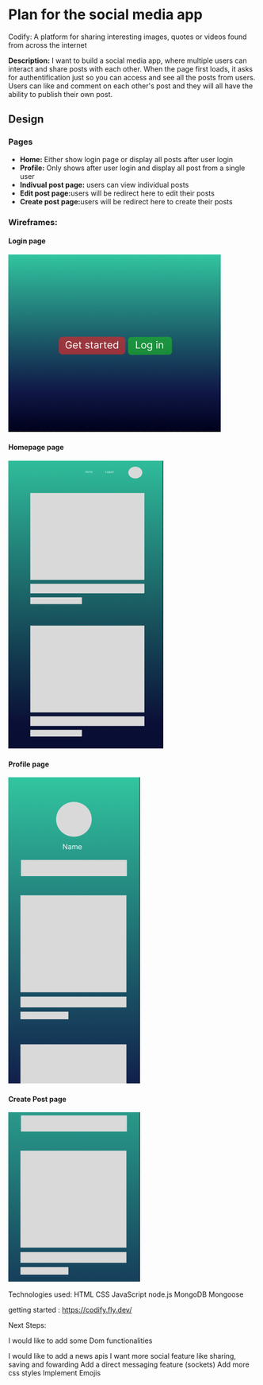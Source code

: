 <h1>Plan for the social media app</h1>
<p>Codify: A platform for sharing interesting images, quotes or videos found from across the internet </p>

<p><strong>Description:</strong> I want to build a social media app, where multiple users can interact and share posts with each other. When the page first loads, it asks for authentification just so you can access and see all the posts from users. Users can like and comment on each other's post and they will all have the ability to publish their own post.</p>

<h2>Design</h2>
<h3>Pages</h3>
<ul>
    <li><strong>Home:</strong> Either show login page or display all posts after user login</li>
    <li><strong>Profile:</strong> Only shows after user login and display all post from a single user</li>
    <li><strong>Indivual post page:</strong> users can view individual posts</li>
    <li><strong>Edit post page:</strong>users will be redirect here to edit their posts</li>
    <li><strong>Create post page:</strong>users will be redirect here to create their posts</li>
</ul>


<h3>Wireframes:</h3>
<h4>Login page</h4>
<img src='./public/images/Login.png' alt='Login'/>

<h4>Homepage page</h4>
<img src='./public/images/HomePage.png' alt='Homepage'/>

<h4>Profile page</h4>
<img src='./public/images/Profile.png' alt='Profile'/>

<h4>Create Post page</h4>
<img src='./public/images/CreatePost.png' alt='CreatePost'/>

Technologies used: HTML CSS JavaScript node.js MongoDB Mongoose

getting started : https://codify.fly.dev/

Next Steps:

I would like to add some Dom functionalities

I would like to add a news apis 
I want more social feature like sharing, saving and fowarding
Add a direct messaging feature (sockets)
Add more css styles
Implement Emojis



